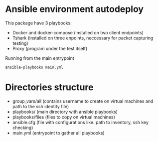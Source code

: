 # Ansible environment autodeploy

This package have 3 playbooks:
- Docker and docker-compose (installed on two client endpoints)
- Tshark (installed on three enpoints, neccessary for packet capturing testing)
- Proxy (program under the test itself)

Running from the main entrypoint
```bash
ansible-playbooks main.yml
```
# Directories structure
- group_vars/all (contains username to create on virtual machines and path to the ssh identity file)
- playbooks/ (main directory with ansible playbooks)
- playbooks/files (files to copy on virtual machines)
- ansible.cfg (file with configurations like: path to inventory, ssh key checking)
- main.yml (entrypoint to gather all playbooks)